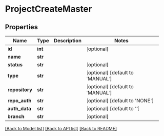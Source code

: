# ProjectCreateMaster

## Properties
Name | Type | Description | Notes
------------ | ------------- | ------------- | -------------
**id** | **int** |  | [optional] 
**name** | **str** |  | 
**status** | **str** |  | [optional] 
**type** | **str** |  | [optional] [default to 'MANUAL']
**repository** | **str** |  | [optional] [default to 'MANUAL']
**repo_auth** | **str** |  | [optional] [default to 'NONE']
**auth_data** | **str** |  | [optional] [default to '']
**branch** | **str** |  | [optional] 

[[Back to Model list]](../README.md#documentation-for-models) [[Back to API list]](../README.md#documentation-for-api-endpoints) [[Back to README]](../README.md)



